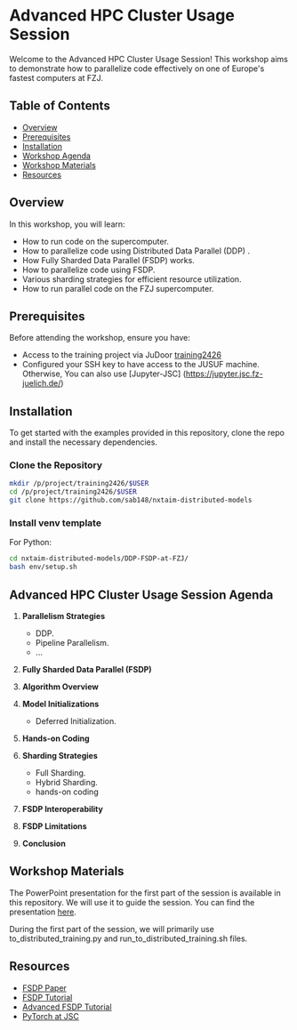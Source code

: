# Advanced HPC Cluster Usage Session

Welcome to the Advanced HPC Cluster Usage Session! This workshop aims to demonstrate how to parallelize code effectively on one of Europe's fastest computers at FZJ.

## Table of Contents

- [Overview](#overview)
- [Prerequisites](#prerequisites)
- [Installation](#installation)
- [Workshop Agenda](#workshop-agenda)
- [Workshop Materials](#Workshop-materials)
- [Resources](#resources)

## Overview

In this workshop, you will learn:
- How to run code on the supercomputer.
- How to parallelize code using Distributed Data Parallel (DDP) .
- How Fully Sharded Data Parallel (FSDP) works.
- How to parallelize code using FSDP.
- Various sharding strategies for efficient resource utilization.
- How to run parallel code on the FZJ supercomputer.

## Prerequisites

Before attending the workshop, ensure you have:
- Access to the training project via JuDoor [training2426](https://judoor.fz-juelich.de/projects/join/training2426)
- Configured your SSH key to have access to the JUSUF machine. Otherwise, You can also use [Jupyter-JSC] (https://jupyter.jsc.fz-juelich.de/)

## Installation

To get started with the examples provided in this repository, clone the repo and install the necessary dependencies.

### Clone the Repository

```sh
mkdir /p/project/training2426/$USER
cd /p/project/training2426/$USER
git clone https://github.com/sab148/nxtaim-distributed-models
```

### Install venv template

For Python:
```sh
cd nxtaim-distributed-models/DDP-FSDP-at-FZJ/
bash env/setup.sh
```

## Advanced HPC Cluster Usage Session Agenda

1. **Parallelism Strategies**
   - DDP.
   - Pipeline Parallelism.
   - ...

2. **Fully Sharded Data Parallel (FSDP)**

3. **Algorithm Overview**

4. **Model Initializations**
   - Deferred Initialization.

5. **Hands-on Coding** 

6. **Sharding Strategies**
   - Full Sharding.
   - Hybrid Sharding.
   - hands-on coding

7. **FSDP Interoperability**

8. **FSDP Limitations**

9. **Conclusion**

## Workshop Materials

The PowerPoint presentation for the first part of the session is available in this repository. We will use it to guide the session. You can find the presentation [here](https://github.com/sab148/nxtaim-distributed-models/blob/main/DDP-FSDP-at-FZJ/nxtaim_workshop_presentation.pdf).

During the first part of the session, we will primarily use to_distributed_training.py and run_to_distributed_training.sh files. 

## Resources
- [FSDP Paper](https://arxiv.org/pdf/2304.11277)
- [FSDP Tutorial](https://pytorch.org/tutorials/intermediate/FSDP_tutorial.html)
- [Advanced FSDP Tutorial](https://pytorch.org/tutorials/intermediate/FSDP_adavnced_tutorial.html)
- [PyTorch at JSC](https://sdlaml.pages.jsc.fz-juelich.de/ai/recipes/pytorch_at_jsc/)
